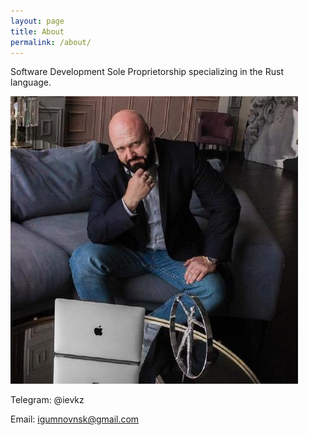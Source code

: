 ```yaml
---
layout: page
title: About
permalink: /about/
---
```

Software Development Sole Proprietorship specializing in the Rust language.

![shiva](igumnov.jpg)


Telegram: @ievkz

Email: igumnovnsk@gmail.com